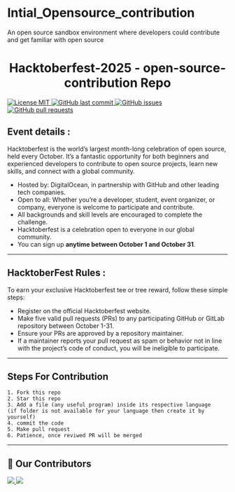 # Intial_Opensource_contribution
An open source sandbox environment where developers could contribute and get familiar with open source

<h1 align="center">  Hacktoberfest-2025 - open-source-contribution Repo </h1>

  <a href="#">
        <img src="https://img.shields.io/badge/License-MIT-blue.svg" alt="License MIT">
  </a>
  <a href="https://github.com/Tommy-gta/Intial_Opensource_contribution/commits/main">
        <img alt="GitHub last commit" src="https://img.shields.io/github/last-commit/Tommy-gta/Intial_Opensource_contribution">
  </a>
  <a href="https://https://github.com/Tommy-gta/Intial_Opensource_contribution/issues">
        <img alt="GitHub issues" src="https://img.shields.io/github/issues/Tommy-gta/Intial_Opensource_contribution?color=red">
  </a>
  <a href="https://https://github.com/Tommy-gta/Intial_Opensource_contribution/ssues">
        <img alt="GitHub pull requests" src="https://img.shields.io/github/issues-pr/Tommy-gta/Intial_Opensource_contribution?color=blueviolet">
  </a>
  
</p>

## Event details :

Hacktoberfest is the world’s largest month-long celebration of open source, held every October. It’s a fantastic opportunity for both beginners and experienced developers to contribute to open source projects, learn new skills, and connect with a global community.
- Hosted by: DigitalOcean, in partnership with GitHub and other leading tech companies.
- Open to all: Whether you’re a developer, student, event organizer, or company, everyone is welcome to participate and contribute.
- All backgrounds and skill levels are encouraged to complete the challenge.
- Hacktoberfest is a celebration open to everyone in our global community.
- You can sign up **anytime between October 1 and October 31**.

---

## HacktoberFest Rules :
To earn your exclusive Hacktoberfest tee or tree reward, follow these simple steps:
- Register on the official Hacktoberfest website.
- Make five valid pull requests (PRs) to any participating GitHub or GitLab repository between October 1-31.
- Ensure your PRs are approved by a repository maintainer.
- If a maintainer reports your pull request as spam or behavior not in line with the project’s code of conduct, you will be ineligible to participate.

---

## Steps For Contribution

    1. Fork this repo
    2. Star this repo
    3. Add a file (any useful program) inside its respective language
    (if folder is not available for your language then create it by yourself)
    4. commit the code
    5. Make pull request
    6. Patience, once reviwed PR will be merged
    

---

## :handshake: Our Contributors

<a href="https://github.com/Tommy-gta/Intial_Opensource_contribution/graphs/contributors">
  <img src="https://contrib.rocks/image?repo=Tommy-gta/Intial_Opensource_contribution&max=500" />
</a>

<a href="https://github.com/Outlander101/Intial_Opensource_contribution/graphs/contributors">
  <img src="https://contrib.rocks/image?repo=Outlander101/Intial_Opensource_contribution&max=500" />
</a>
